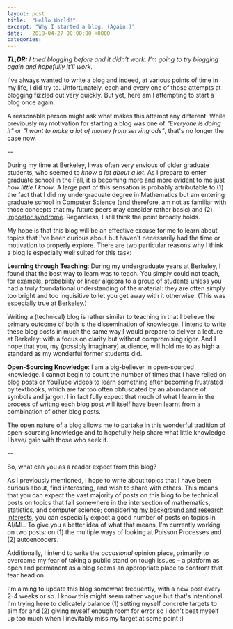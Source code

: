 ```yaml
---
layout: post
title:  "Hello World!"
excerpt: "Why I started a blog. (Again.)"
date:   2018-04-27 00:00:00 +0800
categories:
---
```


_**TL;DR:** I tried blogging before and it didn’t work. I’m going to try blogging again and hopefully it’ll work._

I've always wanted to write a blog and indeed, at various points of time in my life, I did try to. Unfortunately, each and every one of those attempts at blogging fizzled out very quickly. But yet, here am I attempting to start a blog once again.

A reasonable person might ask what makes this attempt any different. While previously my motivation for starting a blog was one of _"Everyone is doing it"_ or _"I want to make a lot of money from serving ads"_, that's no longer the case now.

--

During my time at Berkeley, I was often very envious of older graduate students, who seemed to _know a lot about a lot_. As I prepare to enter graduate school in the Fall, it is becoming more and more evident to me just _how little I know_. A large part of this sensation is probably attributable to (1) the fact that I did my undergraduate degree in Mathematics but am entering graduate school in Computer Science (and therefore, am not as familiar with those concepts that my future peers may consider rather basic) and (2) [impostor syndrome](https://en.wikipedia.org/wiki/Impostor_syndrome). Regardless, I still think the point broadly holds.

My hope is that this blog will be an effective excuse for me to learn about topics that I've been curious about but haven't necessarily had the time or motivation to properly explore. There are two particular reasons why I think a blog is especially well suited for this task:

**Learning through Teaching**: During my undergraduate years at Berkeley, I found that the best way to learn was to teach. You simply could not teach, for example, probability or linear algebra to a group of students unless you had a truly foundational understanding of the material: they are often simply too bright and too inquisitive to let you get away with it otherwise. (This was especially true at Berkeley.)

Writing a (technical) blog is rather similar to teaching in that I believe the primary outcome of both is the dissemination of knowledge. I intend to write these blog posts in much the same way I would prepare to deliver a lecture at Berkeley: with a focus on clarity but without compromising rigor. And I hope that you, my (possibly imaginary) audience, will hold me to as high a standard as my wonderful former students did.

**Open-Sourcing Knowledge**: I am a big-believer in open-sourced knowledge. I cannot begin to count the number of times that I have relied on blog posts or YouTube videos to learn something after becoming frustrated by textbooks, which are far too often obfuscated by an abundance of symbols and jargon. I in fact fully expect that much of what I learn in the process of writing each blog post will itself have been learnt from a combination of other blog posts.

The open nature of a blog allows me to partake in this wonderful tradition of open-sourcing knowledge and to hopefully help share what little knowledge I have/ gain with those who seek it.

--

So, what can you as a reader expect from this blog?

As I previously mentioned, I hope to write about topics that I have been curious about, find interesting, and wish to share with others. This means that you can expect the vast majority of posts on this blog to be technical posts on topics that fall somewhere in the intersection of mathematics, statistics, and computer science; considering [my background and research interests](http://www.andypalan.com), you can especially expect a good number of posts on topics in AI/ML. To give you a better idea of what that means, I'm currently working on two posts: on (1) the multiple ways of looking at Poisson Processes and (2) autoencoders.

Additionally, I intend to write the *occasional* opinion piece, primarily to overcome my fear of taking a public stand on tough issues – a platform as open and permanent as a blog seems an appropriate place to confront that fear head on.

I'm aiming to update this blog somewhat frequently, with a new post every 2-4 weeks or so. I know this might seem rather vague but that's intentional. I'm trying here to delicately balance (1) setting myself concrete targets to aim for and (2) giving myself enough room for error so I don't beat myself up too much when I inevitably miss my target at some point :)